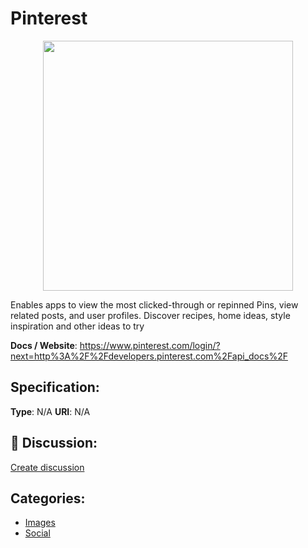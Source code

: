 # Pinterest
<p align="center">
    <img width="400" src="https://raw.githubusercontent.com/apis-list/apis-list/apis/pinterest/logo_256x256.png" />
</p>

Enables apps to view the most clicked-through or repinned Pins, view related posts, and user profiles.  Discover recipes, home ideas, style inspiration and other ideas to try

**Docs / Website**: https://www.pinterest.com/login/?next=http%3A%2F%2Fdevelopers.pinterest.com%2Fapi_docs%2F

## Specification:
**Type**:  N/A 
**URI**:  N/A 

## 💬 Discussion:
[Create discussion](link)

## Categories:
- [Images](https://github.com/apis-list/apis-list#images)
- [Social](https://github.com/apis-list/apis-list#social)






